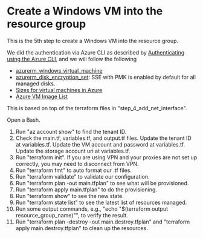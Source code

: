 # Create a Windows VM into the resource group

This is the 5th step to create a Windows VM into the resource group.

We did the authentication via Azure CLI as described by [Authenticating using the Azure CLI](https://registry.terraform.io/providers/hashicorp/azuread/latest/docs/guides/azure_cli), and we will follow the following

- [azurerm_windows_virtual_machine](https://registry.terraform.io/providers/hashicorp/azurerm/latest/docs/resources/windows_virtual_machine)
- [azurerm_disk_encryption_set](https://registry.terraform.io/providers/hashicorp/azurerm/latest/docs/resources/disk_encryption_set): SSE with PMK is enabled by default for all managed disks.
- [Sizes for virtual machines in Azure](https://docs.microsoft.com/en-us/azure/virtual-machines/sizes)
- [Azure VM Image List](https://az-vm-image.info/)

This is based on top of the terraform files in "step_4_add_net_interface".

Open a Bash.

1. Run "az account show" to find the tenant ID.
2. Check the main.tf, variables.tf, and output.tf files. Update the tenant ID at variables.tf. Update the VM account and password at variables.tf. Update the storage account uri at variables.tf.
3. Run "terraform init". If you are using VPN and your proxies are not set up correctly, you may need to disconnect from VPN.
4. Run "terraform fmt" to auto format our .tf files.
5. Run "terraform validate" to validate our configuration.
6. Run "terraform plan -out main.tfplan" to see what will be provisioned.
7. Run "terraform apply main.tfplan" to do the provisioning.
8. Run "terraform show" to see the new state.
9. Run "terraform state list" to see the latest list of resources managed.
10. Run some output commands, e.g., "echo "$(terraform output resource_group_name)"", to verify the result.
11. Run "terraform plan -destroy -out main.destroy.tfplan" and "terraform apply main.destroy.tfplan" to clean up the resources.
